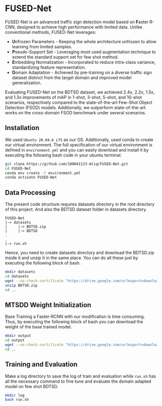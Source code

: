 # FUSED-Net
FUSED-Net is an advanced traffic sign detection model based on **F**aster R-CNN, designed to achieve high performance with limited data. Unlike conventional methods, FUSED-Net leverages:
- **U**nfrozen Parameters - Keeping the whole architecture unfrozen to allow learning from limited samples.
- **P**seudo-Support Set - Leveraging most used augmentation technique to extend the standard support set for few shot method.
- **E**mbedding Normalization - Incorporated to reduce intra-class variance, standardizing feature representation.
- **D**omain Adaptation - Achieved by pre-training on a diverse traffic sign dataset distinct from the target domain and improved model generalization.

Evaluating FUSED-Net on the BDTSD dataset, we achieved 2.4x, 2.2x, 1.5x, and 1.3x improvements of mAP in 1-shot, 3-shot, 5-shot, and 10-shot scenarios, respectively compared to the state-of-the-art Few-Shot Object Detection (FSOD) models. Additionally, we outperform state-of-the-art works on the cross-domain FSOD benchmark under several scenarios. 
## Installation
We used `Ubuntu 20.04.6 LTS` as our OS. Additionally, used conda to create our virtual environment. The full specification of our virtual environment is defined in `environment.yml` and you can easily download and install it by executing the following bash code in your ubuntu terminal.
```bash
git clone https://github.com/180041123-Atiq/FUSED-Net.git
cd FUSED-Net
conda env create -f environment.yml
conda activate FUSED-Net
```
## Data Processing
The present code structure requires datasets directory in the root directory of this project. And also the BDTSD dataset folder in datasets directory.
```
FUSED-Net
|-> datasets
|     |-> BDTSD.zip
|     |-> BDTSD
.
.
|-> run.sh
```
Hence, you need to create datasets directory and download the BDTSD.zip inside it and unzip it in the same place. You can do all these just by executing the following block of bash.
```bash
mkdir datasets
cd datasets
wget --no-check-certificate "https://drive.google.com/uc?export=download&id=1FRDs9V8SXFZRhyqUmMZpTiSTyLXBiCw0" -O BDTSD.zip
unzip BDTSD.zip
cd ..
```
## MTSDD Weight Initialization
Base Training a Faster-RCNN with our modification is time consuming. Thus, by executing the following block of bash you can download the weight of the base trained model.
```bash
mkdir output
cd output
wget --no-check-certificate "https://drive.google.com/uc?export=download&id=1ogF_v2QdDLPgnsCimXNpQUrv-hXHsl4m" -O model_final.pth
cd ..
```
## Training and Evaluation
Make a log directory to save the log of train and evaluation while `run.sh` has all the necessary command to fine tune and evaluate the domain adapted model on few shot BDTSD.
```bash
mkdir log
bash run.sh
```
